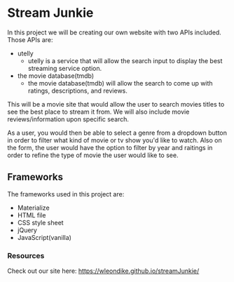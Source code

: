 # Stream Junkie

In this project we will be creating our own website with two APIs included. Those APIs are:   

- utelly
    - utelly is a service that will allow the search input to display the best streaming service option.
- the movie database(tmdb)
    - the movie database(tmdb) will allow the search to come up with ratings, descriptions, and reviews.
    
This will be a movie site that would allow the user to search movies titles to see the best place to stream it from. We will also include movie reviews/information upon specific search. 

As a user, you would then be able to select a genre from a dropdown button in order to filter what kind of movie or tv show you'd like to watch. Also on the form, the user would have the option to filter by year and raitings in order to refine the type of movie the user would like to see. 

## Frameworks


The frameworks used in this project are:
- Materialize
- HTML file
- CSS style sheet
- jQuery
- JavaScript(vanilla)

### Resources


Check out our site here: https://wleondike.github.io/streamJunkie/





